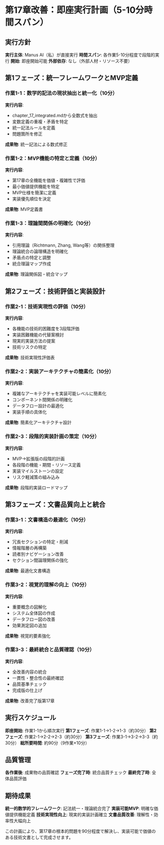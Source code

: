 # 第17章改善：即座実行計画（5-10分時間スパン）

## 実行方針

**実行主体**: Manus AI（私）が直接実行
**時間スパン**: 各作業5-10分程度で段階的実行
**開始**: 即座開始可能
**外部依存**: なし（外部人材・リソース不要）

## 第1フェーズ：統一フレームワークとMVP定義

### 作業1-1：数学的記法の現状抽出と統一化（10分）
**実行内容**: 
- chapter_17_integrated.mdから全数式を抽出
- 変数定義の重複・矛盾を特定
- 統一記法ルールを定義
- 問題箇所を修正

**成果物**: 統一記法による数式修正

### 作業1-2：MVP機能の特定と定義（10分）
**実行内容**:
- 第17章の全機能を価値・複雑性で評価
- 最小価値提供機能を特定
- MVP仕様を簡潔に定義
- 実装優先順位を決定

**成果物**: MVP定義書

### 作業1-3：理論間関係の明確化（10分）
**実行内容**:
- 引用理論（Richtmann, Zhang, Wang等）の関係整理
- 理論統合の論理構造を明確化
- 矛盾点の特定と調整
- 統合理論マップ作成

**成果物**: 理論関係図・統合マップ

## 第2フェーズ：技術評価と実装設計

### 作業2-1：技術実現性の評価（10分）
**実行内容**:
- 各機能の技術的困難度を3段階評価
- 実装困難機能の代替案検討
- 現実的実装方法の提案
- 技術リスクの特定

**成果物**: 技術実現性評価表

### 作業2-2：実装アーキテクチャの簡素化（10分）
**実行内容**:
- 複雑なアーキテクチャを実装可能レベルに簡素化
- コンポーネント間関係の明確化
- データフロー設計の最適化
- 実装手順の具体化

**成果物**: 簡素化アーキテクチャ設計

### 作業2-3：段階的実装計画の策定（10分）
**実行内容**:
- MVP→拡張版の段階的計画
- 各段階の機能・期間・リソース定義
- 実装マイルストーンの設定
- リスク軽減策の組み込み

**成果物**: 段階的実装ロードマップ

## 第3フェーズ：文書品質向上と統合

### 作業3-1：文書構造の最適化（10分）
**実行内容**:
- 冗長セクションの特定・削減
- 情報階層の再構築
- 読者別ナビゲーション改善
- セクション間論理関係の強化

**成果物**: 最適化文書構造

### 作業3-2：視覚的理解の向上（10分）
**実行内容**:
- 重要概念の図解化
- システム全体図の作成
- データフロー図の改善
- 効果測定図の追加

**成果物**: 視覚的要素強化

### 作業3-3：最終統合と品質確認（10分）
**実行内容**:
- 全改善内容の統合
- 一貫性・整合性の最終確認
- 品質基準チェック
- 完成版の仕上げ

**成果物**: 改善完了版第17章

## 実行スケジュール

**即座開始**: 作業1-1から順次実行
**第1フェーズ**: 作業1-1→1-2→1-3（約30分）
**第2フェーズ**: 作業2-1→2-2→2-3（約30分）
**第3フェーズ**: 作業3-1→3-2→3-3（約30分）
**総所要時間**: 約90分（9作業×10分）

## 品質管理

**各作業後**: 成果物の品質確認
**フェーズ完了時**: 統合品質チェック
**最終完了時**: 全体品質評価

## 期待成果

**統一的数学的フレームワーク**: 記法統一・理論統合完了
**実装可能MVP**: 明確な価値提供機能定義
**技術実現性向上**: 現実的実装計画確立
**文書品質改善**: 理解性・効率性大幅向上

この計画により、第17章の根本的問題を90分程度で解決し、実装可能で価値のある技術文書として完成させます。

